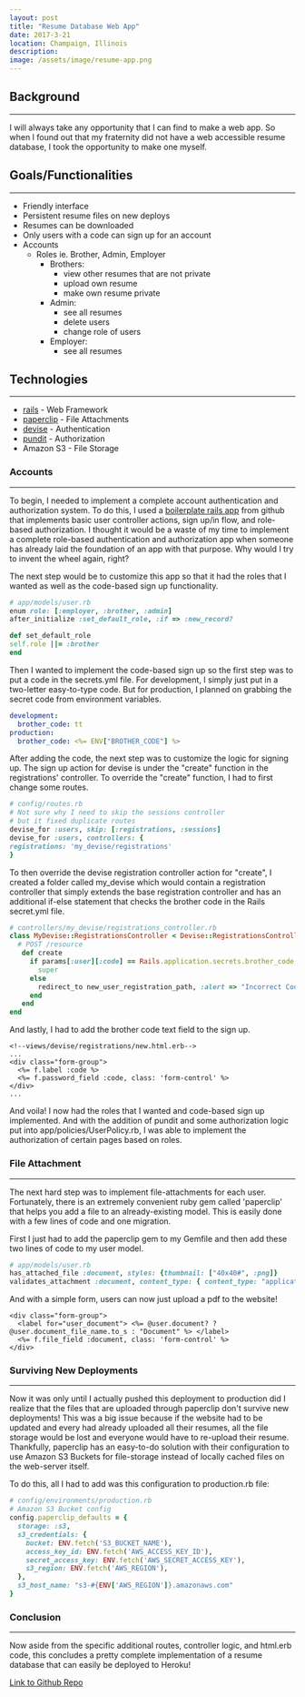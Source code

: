 ```yaml
---
layout: post
title: "Resume Database Web App"
date: 2017-3-21
location: Champaign, Illinois
description: 
image: /assets/image/resume-app.png
---
```


## Background
---
I will always take any opportunity that I can find to make a web app. 
So when I found out that my fraternity did not have a web accessible resume database, I
took the opportunity to make one myself.

## Goals/Functionalities
---
- Friendly interface 
- Persistent resume files on new deploys
- Resumes can be downloaded
- Only users with a code can sign up for an account
- Accounts
  - Roles ie. Brother, Admin, Employer
    - Brothers:
      - view other resumes that are not private
      - upload own resume
      - make own resume private
    - Admin: 
      - see all resumes
      - delete users
      - change role of users
    - Employer:
      - see all resumes

## Technologies
---
- [rails](https://github.com/rails/rails) - Web Framework
- [paperclip](https://github.com/thoughtbot/paperclip) - File Attachments
- [devise](https://github.com/plataformatec/devise) - Authentication
- [pundit](https://github.com/elabs/pundit) - Authorization
- Amazon S3 - File Storage

### Accounts
---
To begin, I needed to implement a complete account authentication and
authorization system. To do this, I used a [boilerplate rails app](https://github.com/RailsApps/rails-devise-pundit) from github
that implements basic user controller actions, sign up/in flow, and role-based
authorization. I thought it would be a waste of my time to implement a complete
role-based authentication and authorization app when someone has already laid
the foundation of an app with that purpose. Why would I try to invent the wheel
again, right?

The next step would be to customize this app so that it had the roles that I
wanted as well as the code-based sign up functionality.
```ruby
# app/models/user.rb
enum role: [:employer, :brother, :admin]
after_initialize :set_default_role, :if => :new_record?

def set_default_role
self.role ||= :brother
end
```

Then I wanted to implement the code-based sign up so the first step was to put a
code in the secrets.yml file. For development, I simply just put in a two-letter
easy-to-type code. But for production, I planned on grabbing the secret code
from environment variables.
```yml
development:
  brother_code: tt
production:
  brother_code: <%= ENV["BROTHER_CODE"] %>
```

After adding the code, the next step was to customize the logic for signing up.
The sign up action for devise is under the "create" function in the
registrations' controller. To override the "create" function, I
had to first change some routes.
```ruby
# config/routes.rb
# Not sure why I need to skip the sessions controller
# but it fixed duplicate routes
devise_for :users, skip: [:registrations, :sessions]
devise_for :users, controllers: {
registrations: 'my_devise/registrations'
}
```

To then override the devise registration controller action for "create", I created a folder
called my_devise which would contain a registration controller that simply
extends the base registration controller and has an additional if-else statement
that checks the brother code in the Rails secret.yml file. 
```ruby
# controllers/my_devise/registrations_controller.rb
class MyDevise::RegistrationsController < Devise::RegistrationsController
  # POST /resource
   def create
     if params[:user][:code] == Rails.application.secrets.brother_code
       super
     else 
       redirect_to new_user_registration_path, :alert => "Incorrect Code"
     end
   end
end
```

And lastly, I had to add the brother code text field to the sign up.
```erb
<!--views/devise/registrations/new.html.erb-->
...
<div class="form-group">
  <%= f.label :code %>
  <%= f.password_field :code, class: 'form-control' %>
</div>
...
```

And voila! I now had the roles that I wanted and code-based sign up implemented.
And with the addition of pundit and some authorization logic put into
app/policies/UserPolicy.rb, I was able to implement the authorization of certain
pages based on roles.

### File Attachment
---

The next hard step was to implement file-attachments for each user. Fortunately,
there is an extremely convenient ruby gem called 'paperclip' that helps you add
a file to an already-existing model. This is easily done with a few lines of
code and one migration.

First I just had to add the paperclip gem to my Gemfile and then add these two
lines of code to my user model.
```ruby
# app/models/user.rb
has_attached_file :document, styles: {thumbnail: ["40x40#", :png]}
validates_attachment :document, content_type: { content_type: "application/pdf" }
```

And with a simple form, users can now just upload a pdf to the website!
```erb
<div class="form-group">
  <label for="user_document"> <%= @user.document? ? @user.document_file_name.to_s : "Document" %> </label>
  <%= f.file_field :document, class: 'form-control' %>
</div>
```

### Surviving New Deployments
---
Now it was only until I actually pushed this deployment to production did I
realize that the files that are uploaded through paperclip don't survive new
deployments! This was a big issue because if the website had to be updated and
every had already uploaded all their resumes, all the file storage would be lost
and everyone would have to re-upload their resume. Thankfully, paperclip has an
easy-to-do solution with their configuration to use Amazon S3 Buckets for file-storage
instead of locally cached files on the web-server itself.

To do this, all I had to add was this configuration to production.rb file:
```ruby
# config/environments/production.rb
# Amazon S3 Bucket config
config.paperclip_defaults = {
  storage: :s3,
  s3_credentials: {
    bucket: ENV.fetch('S3_BUCKET_NAME'),
    access_key_id: ENV.fetch('AWS_ACCESS_KEY_ID'),
    secret_access_key: ENV.fetch('AWS_SECRET_ACCESS_KEY'),
    s3_region: ENV.fetch('AWS_REGION'),
  },
  s3_host_name: "s3-#{ENV['AWS_REGION']}.amazonaws.com"
}
```

### Conclusion
---
Now aside from the specific additional routes, controller logic, and html.erb
code, this concludes a pretty complete implementation of a resume database that
can easily be deployed to Heroku!

[Link to Github Repo](https://github.com/dphuang2/kappathetatau)


